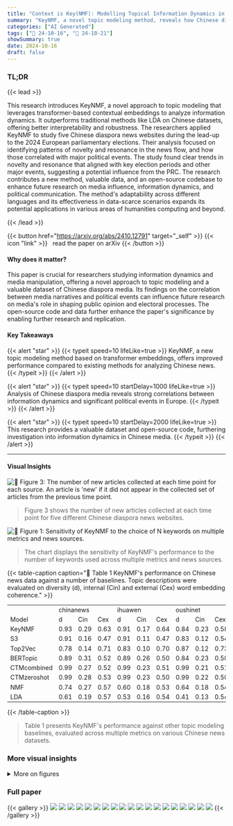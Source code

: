 ```yaml
---
title: "Context is Key(NMF): Modelling Topical Information Dynamics in Chinese Diaspora Media"
summary: "KeyNMF, a novel topic modeling method, reveals how Chinese diaspora media's information dynamics correlate with major European political events, highlighting the PRC's potential influence."
categories: ["AI Generated"]
tags: ["🔖 24-10-16", "🤗 24-10-21"]
showSummary: true
date: 2024-10-16
draft: false
---
```


### TL;DR


{{< lead >}}

This research introduces KeyNMF, a novel approach to topic modeling that leverages transformer-based contextual embeddings to analyze information dynamics.  It outperforms traditional methods like LDA on Chinese datasets, offering better interpretability and robustness. The researchers applied KeyNMF to study five Chinese diaspora news websites during the lead-up to the 2024 European parliamentary elections.  Their analysis focused on identifying patterns of novelty and resonance in the news flow, and how those correlated with major political events. The study found clear trends in novelty and resonance that aligned with key election periods and other major events, suggesting a potential influence from the PRC. The research contributes a new method, valuable data, and an open-source codebase to enhance future research on media influence, information dynamics, and political communication.  The method's adaptability across different languages and its effectiveness in data-scarce scenarios expands its potential applications in various areas of humanities computing and beyond.

{{< /lead >}}


{{< button href="https://arxiv.org/abs/2410.12791" target="_self" >}}
{{< icon "link" >}} &nbsp; read the paper on arXiv
{{< /button >}}

#### Why does it matter?
This paper is crucial for researchers studying information dynamics and media manipulation, offering a novel approach to topic modeling and a valuable dataset of Chinese diaspora media. Its findings on the correlation between media narratives and political events can influence future research on media's role in shaping public opinion and electoral processes. The open-source code and data further enhance the paper's significance by enabling further research and replication.
#### Key Takeaways

{{< alert "star" >}}
{{< typeit speed=10 lifeLike=true >}} KeyNMF, a new topic modeling method based on transformer embeddings, offers improved performance compared to existing methods for analyzing Chinese news. {{< /typeit >}}
{{< /alert >}}

{{< alert "star" >}}
{{< typeit speed=10 startDelay=1000 lifeLike=true >}} Analysis of Chinese diaspora media reveals strong correlations between information dynamics and significant political events in Europe. {{< /typeit >}}
{{< /alert >}}

{{< alert "star" >}}
{{< typeit speed=10 startDelay=2000 lifeLike=true >}} This research provides a valuable dataset and open-source code, furthering investigation into information dynamics in Chinese media. {{< /typeit >}}
{{< /alert >}}

------
#### Visual Insights



![](figures/figures_8_0.png "🔼 Figure 3: The number of new articles collected at each time point for each source. An article is 'new' if it did not appear in the collected set of articles from the previous time point.")

> Figure 3 shows the number of new articles collected at each time point for five different Chinese diaspora news websites.





![](charts/charts_6_0.png "🔼 Figure 1: Sensitivity of KeyNMF to the choice of N keywords on multiple metrics and news sources.")

> The chart displays the sensitivity of KeyNMF's performance to the number of keywords used across multiple metrics and news sources.





{{< table-caption caption="🔽 Table 1 KeyNMF's performance on Chinese news data against a number of baselines. Topic descriptions were evaluated on diversity (d), internal (Cin) and external (Cex) word embedding coherence." >}}
<br><table id='2' style='font-size:14px'><tr><td></td><td colspan="3">chinanews</td><td colspan="3">ihuawen</td><td colspan="3">oushinet</td><td colspan="3">xinozhou</td><td colspan="3">yidali-huarenjie</td></tr><tr><td>Model</td><td>d</td><td>Cin</td><td>Cex</td><td>d</td><td>Cin</td><td>Cex</td><td>d</td><td>Cin</td><td>Cex</td><td>d</td><td>Cin</td><td>Cex</td><td>d</td><td>Cin</td><td>Cex</td></tr><tr><td>KeyNMF</td><td>0.93</td><td>0.29</td><td>0.63</td><td>0.91</td><td>0.17</td><td>0.64</td><td>0.84</td><td>0.23</td><td>0.58</td><td>0.85</td><td>0.26</td><td>0.55</td><td>0.88</td><td>0.52</td><td>0.57</td></tr><tr><td>S3</td><td>0.91</td><td>0.16</td><td>0.47</td><td>0.91</td><td>0.11</td><td>0.47</td><td>0.83</td><td>0.12</td><td>0.54</td><td>0.96</td><td>0.17</td><td>0.55</td><td>0.93</td><td>0.46</td><td>0.52</td></tr><tr><td>Top2Vec</td><td>0.78</td><td>0.14</td><td>0.71</td><td>0.83</td><td>0.10</td><td>0.70</td><td>0.87</td><td>0.12</td><td>0.73</td><td>0.86</td><td>0.14</td><td>0.71</td><td>0.75</td><td>0.46</td><td>0.69</td></tr><tr><td>BERTopic</td><td>0.89</td><td>0.31</td><td>0.52</td><td>0.89</td><td>0.26</td><td>0.50</td><td>0.84</td><td>0.23</td><td>0.50</td><td>0.84</td><td>0.26</td><td>0.52</td><td>0.91</td><td>0.57</td><td>0.51</td></tr><tr><td>CTMcombined</td><td>0.99</td><td>0.27</td><td>0.52</td><td>0.99</td><td>0.23</td><td>0.51</td><td>0.99</td><td>0.21</td><td>0.51</td><td>0.98</td><td>0.25</td><td>0.51</td><td>0.97</td><td>0.54</td><td>0.49</td></tr><tr><td>CTMzeroshot</td><td>0.99</td><td>0.28</td><td>0.53</td><td>0.99</td><td>0.23</td><td>0.50</td><td>0.99</td><td>0.22</td><td>0.50</td><td>1.00</td><td>0.26</td><td>0.51</td><td>0.97</td><td>0.54</td><td>0.51</td></tr><tr><td>NMF</td><td>0.74</td><td>0.27</td><td>0.57</td><td>0.60</td><td>0.18</td><td>0.53</td><td>0.64</td><td>0.18</td><td>0.54</td><td>0.66</td><td>0.18</td><td>0.56</td><td>0.71</td><td>0.49</td><td>0.54</td></tr><tr><td>LDA</td><td>0.61</td><td>0.19</td><td>0.57</td><td>0.53</td><td>0.16</td><td>0.54</td><td>0.41</td><td>0.13</td><td>0.54</td><td>0.48</td><td>0.14</td><td>0.58</td><td>0.57</td><td>0.34</td><td>0.54</td></tr></table>{{< /table-caption >}}

> Table 1 presents KeyNMF's performance against other topic modeling baselines, evaluated across multiple metrics on various Chinese news datasets.



### More visual insights

<details>
<summary>More on figures
</summary>


![](figures/figures_17_0.png "🔼 Figure 7: The distributions over time for two topics with high pseudo-probabilities before Putin’s state visit to China. These topics are generated by the 10-topic KeyNMF model for Oushinet. Note that the y-axis scale differs for each subplot.")

> Figure 7 shows the change in topic distributions over time for two topics in Oushinet news before Putin's visit to China, highlighting the shift in focus.


![](figures/figures_19_0.png "🔼 Figure 9: The distributions over time for five topics with high pseudo-probabilities during Xi Jinping's European tour. These topics are generated by the 10-topic KeyNMF models for Oushinet and Xinouzhou. Note that the y-axis scale differs for each subplot.")

> The figure shows the pseudo-probability distributions over time for five topics with high pseudo-probabilities during Xi Jinping's European tour, generated by the 10-topic KeyNMF models for Oushinet and Xinouzhou.


</details>




### Full paper

{{< gallery >}}
<img src="paper_images/1.png" class="grid-w50 md:grid-w33 xl:grid-w25" />
<img src="paper_images/2.png" class="grid-w50 md:grid-w33 xl:grid-w25" />
<img src="paper_images/3.png" class="grid-w50 md:grid-w33 xl:grid-w25" />
<img src="paper_images/4.png" class="grid-w50 md:grid-w33 xl:grid-w25" />
<img src="paper_images/5.png" class="grid-w50 md:grid-w33 xl:grid-w25" />
<img src="paper_images/6.png" class="grid-w50 md:grid-w33 xl:grid-w25" />
<img src="paper_images/7.png" class="grid-w50 md:grid-w33 xl:grid-w25" />
<img src="paper_images/8.png" class="grid-w50 md:grid-w33 xl:grid-w25" />
<img src="paper_images/9.png" class="grid-w50 md:grid-w33 xl:grid-w25" />
<img src="paper_images/10.png" class="grid-w50 md:grid-w33 xl:grid-w25" />
<img src="paper_images/11.png" class="grid-w50 md:grid-w33 xl:grid-w25" />
<img src="paper_images/12.png" class="grid-w50 md:grid-w33 xl:grid-w25" />
<img src="paper_images/13.png" class="grid-w50 md:grid-w33 xl:grid-w25" />
<img src="paper_images/14.png" class="grid-w50 md:grid-w33 xl:grid-w25" />
<img src="paper_images/15.png" class="grid-w50 md:grid-w33 xl:grid-w25" />
<img src="paper_images/16.png" class="grid-w50 md:grid-w33 xl:grid-w25" />
<img src="paper_images/17.png" class="grid-w50 md:grid-w33 xl:grid-w25" />
<img src="paper_images/18.png" class="grid-w50 md:grid-w33 xl:grid-w25" />
<img src="paper_images/19.png" class="grid-w50 md:grid-w33 xl:grid-w25" />
{{< /gallery >}}
